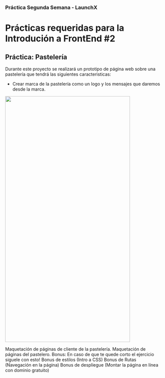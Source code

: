 ### Práctica Segunda Semana - LaunchX
# Prácticas requeridas para la Introdución a FrontEnd #2

## Práctica: Pastelería

Durante este proyecto se realizará un prototipo de página web sobre una pastelería que tendrá las siguientes caracteristicas: 

- Crear marca de la pastelería como un logo y los mensajes que daremos desde la marca.
<img src="https://user-images.githubusercontent.com/73414537/156957092-fd11ea29-25b7-4b51-829a-4efd7baf329b.png" width="400" height="790">

Maquetación de páginas de cliente de la pastelería.
Maquetación de páginas del pastelero.
Bonus: En caso de que te quede corto el ejercicio siguele con esto!
Bonus de estilos (Intro a CSS)
Bonus de Rutas (Navegación en la página)
Bonus de despliegue (Montar la página en línea con dominio gratuito)
